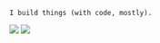 ```gcode
I build things (with code, mostly).
```

![](https://streak-stats.demolab.com?user=majorschwartz&theme=transparent&hide_border=true&date_format=j%20M%5B%20Y%5D)
![](https://github-readme-stats.vercel.app/api/top-langs/?username=majorschwartz&layout=compact&theme=transparent&hide_border=true)
